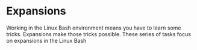 # Expansions
Working in the Linux Bash environment means you have to learn some tricks. Expansions make those tricks possible. These series of tasks focus on expansions in the Linux Bash
